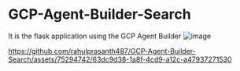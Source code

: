 # GCP-Agent-Builder-Search
It is the flask application using the GCP Agent Builder
![image](https://github.com/rahulprasanth487/GCP-Agent-Builder-Search/assets/75294742/5930e86d-347b-484a-a87d-e8899ddc8d05)


https://github.com/rahulprasanth487/GCP-Agent-Builder-Search/assets/75294742/63dc9d38-1a8f-4cd9-a12c-a47937271530


